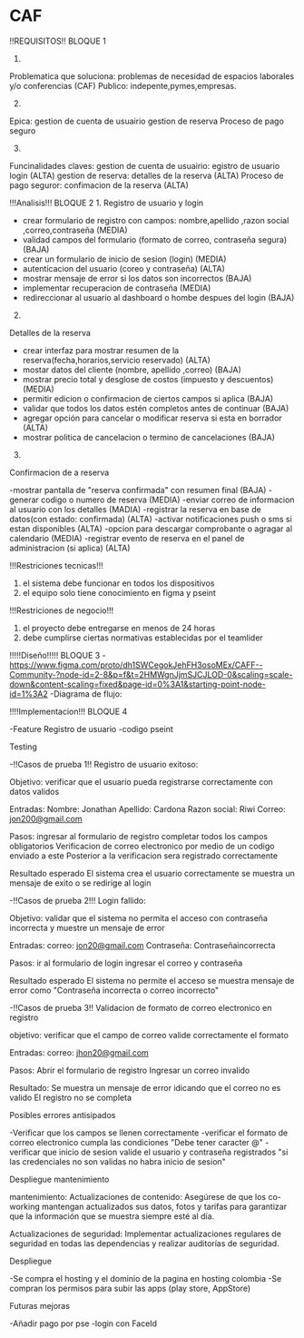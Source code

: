 # CAF

!!REQUISITOS!! BLOQUE 1

1.
Problematica que soluciona: problemas de necesidad de espacios laborales y/o conferencias (CAF)
Publico: indepente,pymes,empresas.

  2.
Epica:
gestion de cuenta de usuairio
gestion de reserva
Proceso de pago seguro

3.
Funcinalidades claves:
gestion de cuenta de usuairio: egistro de usuario login (ALTA)
gestion de reserva: detalles de la reserva (ALTA)
Proceso de pago seguror: confimacion de la reserva (ALTA)   

!!!Analisis!!! BLOQUE 2
1.
Registro de usuario y login

- crear formulario de registro con campos: nombre,apellido ,razon social ,correo,contraseña  (MEDIA)
- validad campos del formulario (formato de correo, contraseña segura) (BAJA)
- crear un formulario de inicio de sesion (login) (MEDIA)
- autenticacion del usuario (coreo y contraseña) (ALTA)
- mostrar mensaje de error si los datos son incorrectos (BAJA)
- implementar recuperacion de contraseña (MEDIA)
- redireccionar al usuario al dashboard o hombe despues del login (BAJA)

2.
Detalles de la reserva

- crear interfaz para mostrar resumen de la reserva(fecha,horarios,servicio reservado) (ALTA)
- mostar datos del cliente (nombre, apellido ,correo) (BAJA)
- mostrar precio total y desglose de costos (impuesto y descuentos) (MEDIA)
- permitir edicion o confirmacion de ciertos campos si aplica (BAJA)
- validar que todos los datos estén completos antes de continuar (BAJA)
- agregar opción para cancelar o modificar reserva si esta en borrador (ALTA)
- mostrar politica de cancelacion o termino de cancelaciones (BAJA)

3. 
Confirmacion de a reserva

-mostrar pantalla de "reserva confirmada" con resumen final  (BAJA)
-generar codigo o numero de reserva (MEDIA)
-enviar correo de informacion al usuario con los detalles (MADIA)
-registrar la reserva en base de datos(con estado: confirmada) (ALTA)
-activar notificaciones push o sms si estan disponibles (ALTA)
-opcion para descargar comprobante o agragar al calendario (MEDIA)
-registrar evento de reserva en el panel de administracion (si aplica) (ALTA)

!!!Restriciones tecnicas!!!

1. el sistema debe funcionar en todos los dispositivos
2. el equipo solo tiene conocimiento en figma y pseint

 !!!Restriciones de negocio!!!
 
1. el proyecto debe entregarse en menos de 24 horas
2. debe cumplirse ciertas normativas establecidas por el teamlider


!!!!!Diseño!!!!!   BLOQUE 3
-https://www.figma.com/proto/dh1SWCegokJehFH3osoMEx/CAFF--Community-?node-id=2-8&p=f&t=2HMWgnJjmSJCJLOD-0&scaling=scale-down&content-scaling=fixed&page-id=0%3A1&starting-point-node-id=1%3A2
-Diagrama de flujo:


!!!!Implementacion!!!  BLOQUE 4

-Feature Registro de usuario
-codigo pseint


Testing

-!!Casos de prueba 1!!
Registro de usuario exitoso:

Objetivo:
verificar que el usuario pueda registrarse correctamente con datos validos

Entradas:
Nombre: Jonathan
Apellido: Cardona
Razon social: Riwi
Correo: jon200@gmail.com

Pasos:
ingresar al formulario de registro
completar todos los campos obligatorios
Verificacion de correo electronico por medio de un codigo enviado a este
Posterior a la verificacion sera registrado correctamente

Resultado esperado
El sistema crea el usuario correctamente
se muestra un mensaje de exito o se redirige al login



-!!Casos de prueba 2!!!
Login fallido:

Objetivo:
validar que el sistema no permita el acceso con contraseña incorrecta y muestre un mensaje de error

Entradas:
correo: jon20@gmail.com
Contraseña: Contraseñaincorrecta

Pasos:
ir al formulario de login
ingresar el correo y contraseña

Resultado esperado
El sistema no permite el acceso
se muestra mensaje de error como "Contraseña incorrecta o correo incorrecto"



-!!Casos de prueba 3!!
Validacion de formato de correo electronico en registro

objetivo:
verificar que el campo de correo valide correctamente el formato

Entradas:
correo: jhon20@gmail.com

Pasos:
Abrir el formulario de registro
Ingresar un correo invalido

Resultado:
Se muestra un mensaje de error idicando que el correo no es valido
El registro no se completa


Posibles errores antisipados

-Verificar que los campos se llenen correctamente
-verificar el formato de correo electronico cumpla las condiciones "Debe tener caracter @"
-verificar que inicio de sesion valide el usuario y contraseña registrados "si las credenciales no son validas no habra inicio de sesion"




Despliegue mantenimiento

mantenimiento:
Actualizaciones de contenido: Asegúrese de que los co-working mantengan actualizados sus datos, fotos y tarifas para garantizar que la información que se muestra siempre esté al día.

Actualizaciones de seguridad: Implementar actualizaciones regulares de seguridad en todas las dependencias y realizar auditorías de seguridad.


Despliegue

-Se compra el hosting y el dominio de la pagina en hosting colombia
-Se compran los permisos para subir las apps (play store, AppStore)

Futuras mejoras

-Añadir pago por pse
-login con FaceId
    
